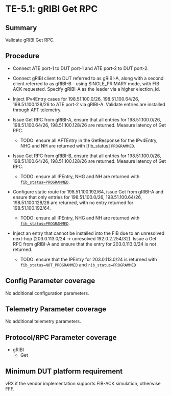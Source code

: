 # TE-5.1: gRIBI Get RPC

## Summary

Validate gRIBI Get RPC.

## Procedure

*   Connect ATE port-1 to DUT port-1 and ATE port-2 to DUT port-2.

*   Connect gRIBI client to DUT referred to as gRIBI-A, along with a second
    client referred to as gRIBI-B - using SINGLE_PRIMARY mode, with FIB ACK
    requested. Specify gRIBI-A as the leader via a higher election_id.

*   Inject IPv4Entry cases for 198.51.100.0/26, 198.51.100.64/26,
    198.51.100.128/26 to ATE port-2 via gRIBI-A. Validate entries are installed
    through AFT telemetry.

*   Issue Get RPC from gRIBI-A, ensure that all entries for 198.51.100.0/26,
    198.51.100.64/26, 198.51.100.128/26 are returned. Measure latency of Get
    RPC.

    *   TODO: ensure all AFTEntry in the GetResponse for the IPv4Entry, NHG and NH are
        returned with [fib_status] `PROGRAMMED`.

*   Issue Get RPC from gRIBI-B, ensure that all entries for 198.51.100.0/26,
    198.51.100.64/26, 198.51.100.128/26 are returned. Measure latency of Get
    RPC.

    *   TODO: ensure all IPEntry, NHG and NH are returned with
        [`fib_status=PROGRAMMED`](https://github.com/openconfig/gribi/blob/08d53dffce45e942c6e7f07521c58b557984e4b7/v1/proto/service/gribi.proto#L485).

*   Configure static route for 198.51.100.192/64, issue Get from gRIBI-A and
    ensure that only entries for 198.51.100.0/26, 198.51.100.64/26,
    198.51.100.128/26 are returned, with no entry returned for
    198.51.100.192/64.

    *   TODO: ensure all IPEntry, NHG and NH are returned with
        [`fib_status=PROGRAMMED`](https://github.com/openconfig/gribi/blob/08d53dffce45e942c6e7f07521c58b557984e4b7/v1/proto/service/gribi.proto#L485).

*   Inject an entry that cannot be installed into the FIB due to an unresolved
    next-hop (203.0.113.0/24 -> unresolved 192.0.2.254/32). Issue a Get RPC from
    gRIBI-A and ensure that the entry for 203.0.113.0/24 is not returned.

    *   TODO: ensure that the IPEntry for 203.0.113.0/24 is returned with
        `fib_status=NOT_PROGRAMMED` and `rib_status=PROGRAMMED`

## Config Parameter coverage

No additional configuration parameters.

## Telemetry Parameter coverage

No additional telemetry parameters.

## Protocol/RPC Parameter coverage

*   gRIBI
    *   Get

## Minimum DUT platform requirement

vRX if the vendor implementation supports FIB-ACK simulation, otherwise FFF.
